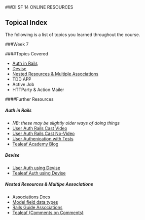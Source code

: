 #WDI SF 14 ONLINE RESOURCES

## Topical Index

The following is a list of topics you learned throughout the course.

###Week 7

####Topics Covered

 * [Auth in Rails](https://github.com/sf-wdi-14/notes/blob/master/lectures/week-7/_1_monday/dawn/auth-in-rails.md)
 * [Devise](https://github.com/sf-wdi-14/notes/blob/master/lectures/week-7/_1_monday/dusk/devise_notes.md)
 * [Nested Resources & Multiple Associations](https://github.com/sf-wdi-14/notes/blob/master/lectures/week-7/_2_tuesday/dawn/nested-resources-and-multiple-associations.md)
 * TDD APP
 * Active Job
 * HTTParty & Action Mailer


####Further Resources

##### Auth in Rails

  * *NB: these may be slightly older ways of doing things*
  * [User Auth Rails Cast Video](https://www.youtube.com/watch?v=23JoO_R8SMs)
  * [User Auth Rails Cast No-Video](http://railscasts.com/episodes/250-authentication-from-scratch)
  * [User Authenication with Tests](http://www.emilyplatzer.io/2014/06/29/user-authentication.html)
  * [Tealeaf Academy Blog](http://www.gotealeaf.com/blog/authentication-methods-in-rails)

##### Devise
  * [User Auth using Devise](http:/guides.railsgirls.com/devise/)
  * [Tealeaf Auth using Devise](http://www.gotealeaf.com/blog/how-to-use-devise-in-rails-for-authentication)

##### Nested Resources & Multipe Associations

  * [Associations Docs](http://api.rubyonrails.org/classes/ActiveRecord/Associations/ClassMethods.html)
  * [Model field data types](http://api.rubyonrails.org/classes/ActiveRecord/ConnectionAdapters/TableDefinition.html#method-i-column)
  * [Rails Guide Associations](http://guides.rubyonrails.org/association_basics.html)
  * [Tealeaf (Comments on Comments)](http://www.gotealeaf.com/blog/understanding-polymorphic-associations-in-rails)

